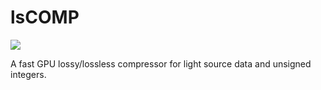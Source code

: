 # lsCOMP

<a href="./LICENSE"><img src="https://img.shields.io/badge/License-BSD%203--Clause-blue.svg"></a>

A fast GPU lossy/lossless compressor for light source data and unsigned integers.
